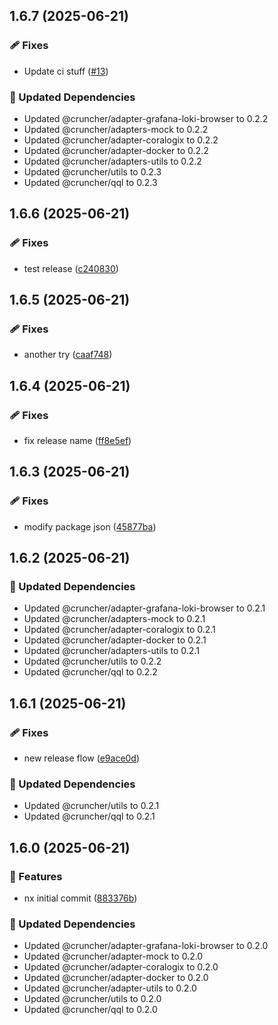 ## 1.6.7 (2025-06-21)

### 🩹 Fixes

- Update ci stuff ([#13](https://github.com/IamShobe/cruncher/pull/13))

### 🧱 Updated Dependencies

- Updated @cruncher/adapter-grafana-loki-browser to 0.2.2
- Updated @cruncher/adapters-mock to 0.2.2
- Updated @cruncher/adapter-coralogix to 0.2.2
- Updated @cruncher/adapter-docker to 0.2.2
- Updated @cruncher/adapters-utils to 0.2.2
- Updated @cruncher/utils to 0.2.3
- Updated @cruncher/qql to 0.2.3

## 1.6.6 (2025-06-21)

### 🩹 Fixes

- test release ([c240830](https://github.com/IamShobe/cruncher/commit/c240830))

## 1.6.5 (2025-06-21)

### 🩹 Fixes

- another try ([caaf748](https://github.com/IamShobe/cruncher/commit/caaf748))

## 1.6.4 (2025-06-21)

### 🩹 Fixes

- fix release name ([ff8e5ef](https://github.com/IamShobe/cruncher/commit/ff8e5ef))

## 1.6.3 (2025-06-21)

### 🩹 Fixes

- modify package json ([45877ba](https://github.com/IamShobe/cruncher/commit/45877ba))

## 1.6.2 (2025-06-21)

### 🧱 Updated Dependencies

- Updated @cruncher/adapter-grafana-loki-browser to 0.2.1
- Updated @cruncher/adapters-mock to 0.2.1
- Updated @cruncher/adapter-coralogix to 0.2.1
- Updated @cruncher/adapter-docker to 0.2.1
- Updated @cruncher/adapters-utils to 0.2.1
- Updated @cruncher/utils to 0.2.2
- Updated @cruncher/qql to 0.2.2

## 1.6.1 (2025-06-21)

### 🩹 Fixes

- new release flow ([e9ace0d](https://github.com/IamShobe/cruncher/commit/e9ace0d))

### 🧱 Updated Dependencies

- Updated @cruncher/utils to 0.2.1
- Updated @cruncher/qql to 0.2.1

## 1.6.0 (2025-06-21)

### 🚀 Features

- nx initial commit ([883376b](https://github.com/IamShobe/cruncher/commit/883376b))

### 🧱 Updated Dependencies

- Updated @cruncher/adapter-grafana-loki-browser to 0.2.0
- Updated @cruncher/adapter-mock to 0.2.0
- Updated @cruncher/adapter-coralogix to 0.2.0
- Updated @cruncher/adapter-docker to 0.2.0
- Updated @cruncher/adapter-utils to 0.2.0
- Updated @cruncher/utils to 0.2.0
- Updated @cruncher/qql to 0.2.0